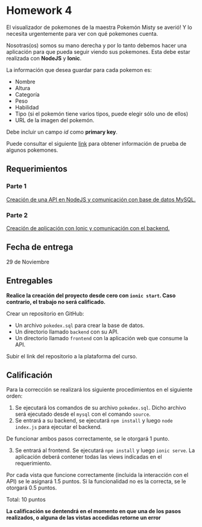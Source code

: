 # Homework 4

El visualizador de pokemones de la maestra Pokemón Misty se averió! Y lo necesita urgentemente para ver con qué pokemones cuenta. 

Nosotras(os) somos su mano derecha y por lo tanto debemos hacer una aplicación para que pueda seguir viendo sus pokemones. Esta debe estar realizada con **NodeJS** y **Ionic**. 

La información que desea guardar para cada pokemon es: 
- Nombre
- Altura
- Categoría
- Peso
- Habilidad
- Tipo (si el pokemón tiene varios tipos, puede elegir sólo uno de ellos)
- URL de la imagen del pokemón.

Debe incluir un campo _id_ como **primary key**. 

Puede consultar el siguiente [link](https://www.pokemon.com/us/pokedex) para obtener información de prueba de algunos pokemones.

## Requerimientos

### Parte 1
[Creación de una API en NodeJS y comunicación con base de datos MySQL.](./hw4-part-1.md)

### Parte 2
[Creación de aplicación con Ionic y comunicación con el backend. ](hw4-part-2.md)

## Fecha de entrega

29 de Noviembre

## Entregables

**Realice la creación del proyecto desde cero con `ionic start`. Caso contrario, el trabajo no será calificado.**

Crear un repositorio en GitHub: 
- Un archivo `pokedex.sql` para crear la base de datos.
- Un directorio llamado `backend` con su API.
- Un directorio llamado `frontend` con la aplicación web que consume la API.

Subir el link del repositorio a la plataforma del curso.

## Calificación
Para la corrección se realizará los siguiente procedimientos en el siguiente orden:

1. Se ejecutará los comandos de su archivo `pokedex.sql`. Dicho archivo será ejecutado desde el `mysql` con el comando `source`.
2. Se entrará a su backend, se ejecutará `npm install` y luego `node index.js` para ejecutar el backend.

De funcionar ambos pasos correctamente, se le otorgará 1 punto.

3. Se entrará al frontend. Se ejecutará `npm install` y luego `ionic serve`. La aplicación deberá contener todas las views indicadas en el requerimiento.

Por cada vista que funcione correctamente (incluida la interacción con el API) se le asignará 1.5 puntos. Si la funcionalidad no es la correcta, se le otorgará 0.5 puntos.

Total: 10 puntos

**La calificación se dentendrá en el momento en que una de los pasos realizados, o alguna de las vistas accedidas retorne un error**
